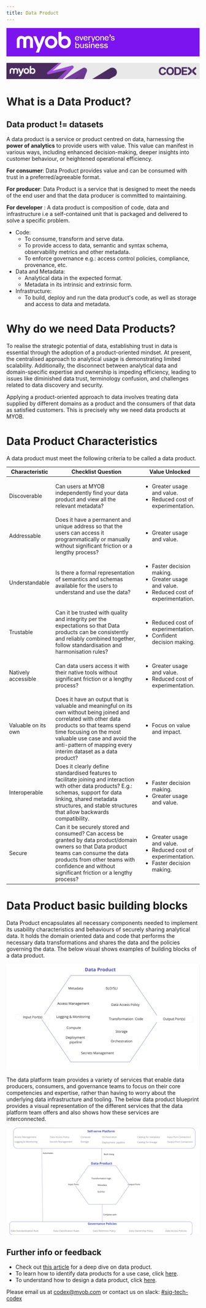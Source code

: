 ```yaml
---
title: Data Product
---
```


![MYOB Banner](../../assets/images/myob-banner.png)

<!-- confluence-page-id: 9293923320 -->
![](../assets/BANNER.png)

# What is a Data Product?

## Data product != datasets

A data product is a service or product centred on data, harnessing the **power of analytics** to provide users with value. This value can manifest in various ways, including enhanced decision-making, deeper insights into customer behaviour, or heightened operational efficiency.

**For consumer**: Data Product provides value and can be consumed with trust in a preferred/agreeable format.

**For producer**: Data Product is a service that is designed to meet the needs of the end user and that the data producer is committed to maintaining.

**For developer** : A data product is composition of code, data and infrastructure i.e a self-contained unit that is packaged and delivered to solve a specific problem.

* Code:
  * To consume, transform and serve data.
  * To provide access to data, semantic and syntax schema, observability metrics and other metadata.
  * To enforce governance e.g.: access control policies, compliance, provenance, etc.
* Data and Metadata:
  * Analytical data in the expected format.
  * Metadata in its intrinsic and extrinsic form.
* Infrastructure:
  * To build, deploy and run the data product's code, as well as storage and access to data and metadata.

# Why do we need Data Products?

To realise the strategic potential of data, establishing trust in data is essential through the adoption of a product-oriented mindset. At present, the centralised approach to analytical usage is demonstrating limited scalability. Additionally, the disconnect between analytical data and domain-specific expertise and ownership is impeding efficiency, leading to issues like diminished data trust, terminology confusion, and challenges related to data discovery and security.

Applying a product-oriented approach to data involves treating data supplied by different domains as a product and the consumers of that data as satisfied customers. This is precisely why we need data products at MYOB.

# Data Product Characteristics

A data product must meet the following criteria to be called a data product.

| Characteristic | Checklist Question | Value Unlocked |
| -------------- | ------------------ | -------------- |
| Discoverable | Can users at MYOB independently find your data product and view all the relevant metadata?| <ul><li>Greater usage and value.</li><li>Reduced cost of experimentation.</li></ul> |
| Addressable | Does it have a permanent and unique address so that the users can access it programmatically or manually without significant friction or a lengthy process? | <ul><li> Greater usage and value.</li></ul> |
| Understandable | Is there a formal representation of semantics and schemas available for the users to understand and use the data? | <ul><li> Faster decision making.</li><li>Greater usage and value.</li><li>Reduced cost of experimentation.</li></ul> |
| Trustable | Can it be trusted with quality and integrity per the expectations so that Data products can be consistently and reliably combined together, follow standardisation and harmonisation rules? | <ul><li>Reduced cost of experimentation.</li><li>Confident decision making.</li></ul> |
| Natively accessible | Can data users access it with their native tools without significant friction or a lengthy process? | <ul><li>Greater usage and value.</li><li>Reduced cost of experimentation.</li></ul> |
| Valuable on its own | Does it have an output that is valuable and meaningful on its own without being joined and correlated with other data products so that teams spend time focusing on the most valuable use case and avoid the anti-pattern of mapping every interim dataset as a data product? | <ul><li> Focus on value and impact.</li></ul> |
| Interoperable | Does it clearly define standardised features to facilitate joining and interaction with other data products? E.g.: schemas, support for data linking, shared metadata structures, and stable structures that allow backwards compatibility. | <ul><li>Faster decision making.</li><li>Greater usage and value.</li></ul> |
| Secure | Can it be securely stored and consumed? Can access be granted by data product/domain owners so that Data product teams can consume the data products from other teams with confidence and without significant friction or a lengthy process? | <ul><li>Greater usage and value.</li><li>Reduced cost of experimentation.</li><li>Faster decision making.</li></ul> |

# Data Product basic building blocks

Data Product encapsulates all necessary components needed to implement its usability characteristics and behaviours of securely sharing analytical data. It holds the domain oriented data and code that performs the necessary data transformations and shares the data and the policies governing the data. The below visual shows examples of building blocks of a data product.

![](../assets/DataProduct-BuildingBlocks.png)

The data platform team provides a variety of services that enable data producers, consumers, and governance teams to focus on their core competencies and expertise, rather than having to worry about the underlying data infrastructure and tooling. The below data product blueprint provides a visual representation of the different services that the data platform team offers and also shows how these services are interconnected.

![](../assets/DataProduct-BluePrint.png)

## Further info or feedback

* Check out [this article](https://martinfowler.com/articles/data-mesh-principles.html) for a deep dive on data product.
* To learn how to identify data products for a use case, click [here](./identifying-data-products.md).
* To understand how to design a data product, click [here](./designing-data-product.md).

Please email us at <codex@myob.com> or contact us on slack: [#sig-tech-codex](https://myob.slack.com/archives/C02N8ADPGUX)
